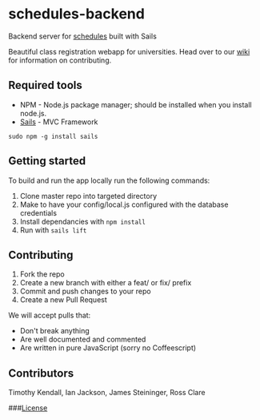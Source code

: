 schedules-backend
=================

Backend server for [schedules](https://github.com/timkendall/schedules) built with Sails

Beautiful class registration webapp for universities. Head over to our [wiki](https://github.com/timkendall/schedules/wiki) for information on contributing.

## Required tools
* NPM - Node.js package manager; should be installed when you install node.js.
* [Sails](http://sailsjs.org/#/) - MVC Framework
```
sudo npm -g install sails
```

## Getting started
To build and run the app locally run the following commands:

1. Clone master repo into targeted directory
2. Make to have your config/local.js configured with the database credentials
3. Install dependancies with `npm install`
4. Run with `sails lift`


## Contributing
1. Fork the repo
2. Create a new branch with either a feat/ or fix/ prefix
3. Commit and push changes to your repo
4. Create a new Pull Request

We will accept pulls that:
* Don't break anything
* Are well documented and commented
* Are written in pure JavaScript (sorry no Coffeescript)

## Contributors
Timothy Kendall, Ian Jackson, James Steininger, Ross Clare

###[License](./LICENSE)